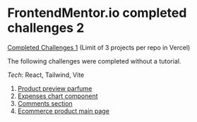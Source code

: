 # FrontendMentor.io completed challenges 2

[Completed Challenges 1](https://github.com/thevolcanomanishere/fementor-challenges) (Limit of 3 projects per repo in Vercel)

The following challenges were completed without a tutorial.

_Tech_: React, Tailwind, Vite

1. <a href="https://fementor-product-preview-parfume.vercel.app/" target="_blank">Product preview parfume</a>
2. <a href="https://expenses-chart-component-beta-wine.vercel.app/" target="_blank">Expenses chart component</a>
3. <a href="https://comments-section-eight.vercel.app/" target="_blank">Comments section</a>
4. <a href="https://ecommerce-product-main-page.vercel.app/" target="_blank">Ecommerce product main page</a>
